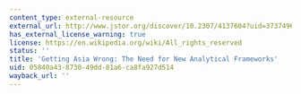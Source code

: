 ```yaml
---
content_type: external-resource
external_url: http://www.jstor.org/discover/10.2307/4137604?uid=3737496&uid=2129&uid=2&uid=70&uid=4&sid=47698835992967
has_external_license_warning: true
license: https://en.wikipedia.org/wiki/All_rights_reserved
status: ''
title: 'Getting Asia Wrong: The Need for New Analytical Frameworks'
uid: 05840a43-8730-49dd-81a6-ca8fa927d514
wayback_url: ''
---
```

